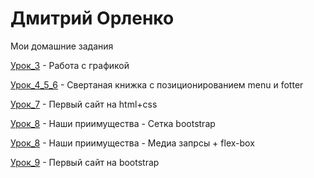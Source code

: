 # Дмитрий Орленко
Мои домашние задания

[Урок_3](https://diversiz.github.io/%D0%A3%D1%80%D0%BE%D0%BA_3.jpg) - Работа с графикой

[Урок_4_5_6](https://diversiz.github.io/lesson_4_5_6/index.html) - Свертаная книжка с позиционированием menu и fotter

[Урок_7](https://diversiz.github.io/lesson_7/index.html) - Первый сайт на html+css

[Урок_8](https://diversiz.github.io/lesson_8_on_bootstrap/index.html) - Наши приимущества - Сетка bootstrap

[Урок_8](https://diversiz.github.io/lesson_8_off_bootstrap/index.html) - Наши приимущества - Медиа запрсы + flex-box

[Урок_9](https://diversiz.github.io/lesson_9/index.html) - Первый сайт на bootstrap


